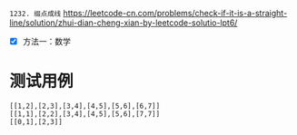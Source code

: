 
`1232. 缀点成线` https://leetcode-cn.com/problems/check-if-it-is-a-straight-line/solution/zhui-dian-cheng-xian-by-leetcode-solutio-lpt6/
- [x] 方法一：数学

# 测试用例

```
[[1,2],[2,3],[3,4],[4,5],[5,6],[6,7]]
[[1,1],[2,2],[3,4],[4,5],[5,6],[7,7]]
[[0,1],[2,3]]
```
